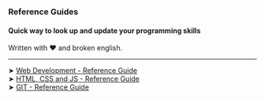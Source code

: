 ### Reference Guides

#### Quick way to look up and update your programming skills
Written with ❤️ and broken english. 

<nav>
  
---

➤ [Web Development - Reference Guide](https://gist.github.com/2fbb850fd4ad3adae20096c75bb9a333.git)<br>
➤ [HTML, CSS and JS - Reference Guide](https://gist.github.com/23a04c0b6bcf766fb073e3f1e2d80f0f.git)<br>
➤ [GIT - Reference Guide](https://gist.github.com/a473b6bdbf83245b20b714049868fa6a.git)<br>
  
<nav>
